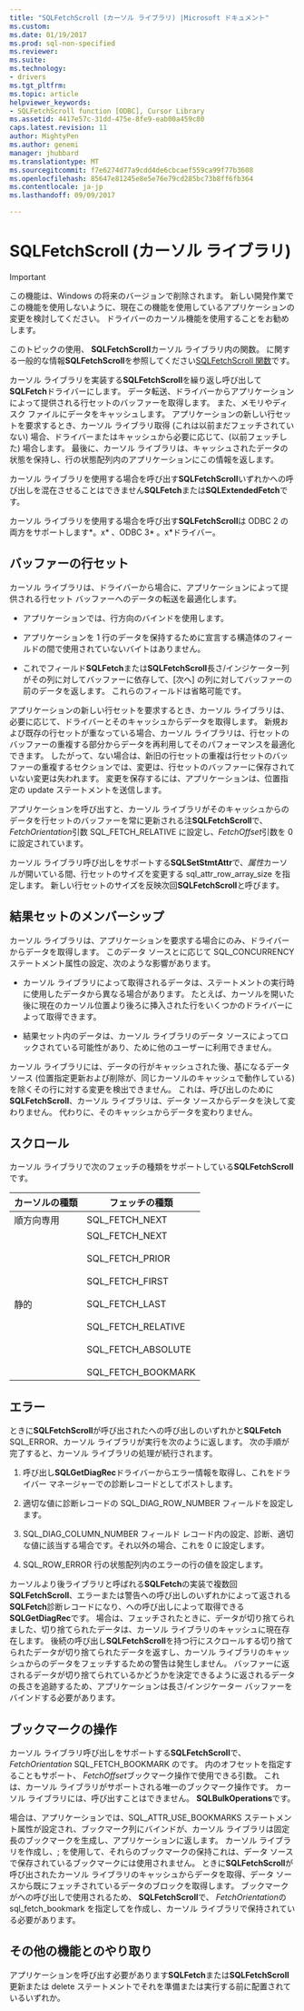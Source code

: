 ```yaml
---
title: "SQLFetchScroll (カーソル ライブラリ) |Microsoft ドキュメント"
ms.custom: 
ms.date: 01/19/2017
ms.prod: sql-non-specified
ms.reviewer: 
ms.suite: 
ms.technology:
- drivers
ms.tgt_pltfrm: 
ms.topic: article
helpviewer_keywords:
- SQLFetchScroll function [ODBC], Cursor Library
ms.assetid: 4417e57c-31dd-475e-8fe9-eab00a459c80
caps.latest.revision: 11
author: MightyPen
ms.author: genemi
manager: jhubbard
ms.translationtype: MT
ms.sourcegitcommit: f7e6274d77a9cdd4de6cbcaef559ca99f77b3608
ms.openlocfilehash: 85647e81245e8e5e76e79cd285bc73b8ff6fb364
ms.contentlocale: ja-jp
ms.lasthandoff: 09/09/2017

---
```

# <a name="sqlfetchscroll-cursor-library"></a>SQLFetchScroll (カーソル ライブラリ)
> [!IMPORTANT]  
>  この機能は、Windows の将来のバージョンで削除されます。 新しい開発作業でこの機能を使用しないように、現在この機能を使用しているアプリケーションの変更を検討してください。 ドライバーのカーソル機能を使用することをお勧めします。  
  
 このトピックの使用、 **SQLFetchScroll**カーソル ライブラリ内の関数。 に関する一般的な情報**SQLFetchScroll**を参照してください[SQLFetchScroll 関数](../../../odbc/reference/syntax/sqlfetchscroll-function.md)です。  
  
 カーソル ライブラリを実装する**SQLFetchScroll**を繰り返し呼び出して**SQLFetch**ドライバーにします。 データ転送、ドライバーからアプリケーションによって提供される行セットのバッファーを取得します。 また、メモリやディスク ファイルにデータをキャッシュします。 アプリケーションの新しい行セットを要求するとき、カーソル ライブラリ取得 (これは以前まだフェッチされていない) 場合、ドライバーまたはキャッシュから必要に応じて、(以前フェッチした) 場合します。 最後に、カーソル ライブラリは、キャッシュされたデータの状態を保持し、行の状態配列内のアプリケーションにこの情報を返します。  
  
 カーソル ライブラリを使用する場合を呼び出す**SQLFetchScroll**いずれかへの呼び出しを混在させることはできません**SQLFetch**または**SQLExtendedFetch**です。  
  
 カーソル ライブラリを使用する場合を呼び出す**SQLFetchScroll**は ODBC 2 の両方をサポートします*。x* 、ODBC 3* 。x*ドライバー。  
  
## <a name="rowset-buffers"></a>バッファーの行セット  
 カーソル ライブラリは、ドライバーから場合に、アプリケーションによって提供される行セット バッファーへのデータの転送を最適化します。  
  
-   アプリケーションでは、行方向のバインドを使用します。  
  
-   アプリケーションを 1 行のデータを保持するために宣言する構造体のフィールドの間で使用されていないバイトはありません。  
  
-   これでフィールド**SQLFetch**または**SQLFetchScroll**長さ/インジケーター列がその列に対してバッファーに依存して、[次へ] の列に対してバッファーの前のデータを返します。 これらのフィールドは省略可能です。  
  
 アプリケーションの新しい行セットを要求するとき、カーソル ライブラリは、必要に応じて、ドライバーとそのキャッシュからデータを取得します。 新規および既存の行セットが重なっている場合、カーソル ライブラリは、行セットのバッファーの重複する部分からデータを再利用してそのパフォーマンスを最適化できます。 したがって、ない場合は、新旧の行セットの重複は行セットのバッファーの重複するセクションでは、変更は、行セットのバッファーに保存されていない変更は失われます。 変更を保存するには、アプリケーションは、位置指定の update ステートメントを送信します。  
  
 アプリケーションを呼び出すと、カーソル ライブラリがそのキャッシュからのデータを行セットのバッファーを常に更新される注**SQLFetchScroll**で、 *FetchOrientation*引数 SQL_FETCH_RELATIVE に設定し、*FetchOffset*引数を 0 に設定されています。  
  
 カーソル ライブラリ呼び出しをサポートする**SQLSetStmtAttr**で、*属性*カーソルが開いている間、行セットのサイズを変更する sql_attr_row_array_size を指定します。 新しい行セットのサイズを反映次回**SQLFetchScroll**と呼びます。  
  
## <a name="result-set-membership"></a>結果セットのメンバーシップ  
 カーソル ライブラリは、アプリケーションを要求する場合にのみ、ドライバーからデータを取得します。 このデータ ソースとに応じて SQL_CONCURRENCY ステートメント属性の設定、次のような影響があります。  
  
-   カーソル ライブラリによって取得されるデータは、ステートメントの実行時に使用したデータから異なる場合があります。 たとえば、カーソルを開いた後に現在のカーソル位置より後ろに挿入された行をいくつかのドライバーによって取得できます。  
  
-   結果セット内のデータは、カーソル ライブラリのデータ ソースによってロックされている可能性があり、ために他のユーザーに利用できません。  
  
 カーソル ライブラリには、データの行がキャッシュされた後、基になるデータ ソース (位置指定更新および削除が、同じカーソルのキャッシュで動作している) を除くその行に対する変更を検出できません。 これは、呼び出しのために**SQLFetchScroll**、カーソル ライブラリは、データ ソースからデータを決して変わりません。 代わりに、そのキャッシュからデータを変わりません。  
  
## <a name="scrolling"></a>スクロール  
 カーソル ライブラリで次のフェッチの種類をサポートしている**SQLFetchScroll**です。  
  
|カーソルの種類|フェッチの種類|  
|-----------------|-----------------|  
|順方向専用|SQL_FETCH_NEXT|  
|静的|SQL_FETCH_NEXT<br /><br /> SQL_FETCH_PRIOR<br /><br /> SQL_FETCH_FIRST<br /><br /> SQL_FETCH_LAST<br /><br /> SQL_FETCH_RELATIVE<br /><br /> SQL_FETCH_ABSOLUTE<br /><br /> SQL_FETCH_BOOKMARK|  
  
## <a name="errors"></a>エラー  
 ときに**SQLFetchScroll**が呼び出されたへの呼び出しのいずれかと**SQLFetch** SQL_ERROR、カーソル ライブラリが実行を次のように返します。 次の手順が完了すると、カーソル ライブラリの処理が続行されます。  
  
1.  呼び出し**SQLGetDiagRec**ドライバーからエラー情報を取得し、これをドライバー マネージャーでの診断レコードとしてポストします。  
  
2.  適切な値に診断レコードの SQL_DIAG_ROW_NUMBER フィールドを設定します。  
  
3.  SQL_DIAG_COLUMN_NUMBER フィールド レコード内の設定、診断、適切な値に該当する場合です。それ以外の場合、これを 0 に設定します。  
  
4.  SQL_ROW_ERROR 行の状態配列内のエラーの行の値を設定します。  
  
 カーソルより後ライブラリと呼ばれる**SQLFetch**の実装で複数回**SQLFetchScroll**、エラーまたは警告への呼び出しのいずれかによって返される**SQLFetch**診断レコードになり、への呼び出しによって取得できる**SQLGetDiagRec**です。 場合は、フェッチされたときに、データが切り捨てられました、切り捨てられたデータは、カーソル ライブラリのキャッシュに現在存在します。 後続の呼び出し**SQLFetchScroll**を持つ行にスクロールする切り捨てられたデータが切り捨てられたデータを返すし、カーソル ライブラリのキャッシュからのデータをフェッチするための警告は発生しません。 バッファーに返されるデータが切り捨てられているかどうかを決定できるように返されるデータの長さを追跡するため、アプリケーションは長さ/インジケーター バッファーをバインドする必要があります。  
  
## <a name="bookmark-operations"></a>ブックマークの操作  
 カーソル ライブラリ呼び出しをサポートする**SQLFetchScroll**で、 *FetchOrientation* SQL_FETCH_BOOKMARK のです。 内のオフセットを指定することもサポート、 *FetchOffset*ブックマーク操作で使用できる引数。 これは、カーソル ライブラリがサポートされる唯一のブックマーク操作です。 カーソル ライブラリには、呼び出すことはできません。 **SQLBulkOperations**です。  
  
 場合は、アプリケーションでは、SQL_ATTR_USE_BOOKMARKS ステートメント属性が設定され、ブックマーク列にバインドが、カーソル ライブラリは固定長のブックマークを生成し、アプリケーションに返します。 カーソル ライブラリを作成し、; を使用して、それらのブックマークの保持これは、データ ソースで保存されているブックマークには使用されません。 ときに**SQLFetchScroll**が呼び出されたカーソル ライブラリのキャッシュからデータを取得、データ ソースから既にフェッチされているデータのブロックを取得します。 ブックマークがへの呼び出しで使用されるため、 **SQLFetchScroll**で、 *FetchOrientation*の sql_fetch_bookmark を指定してを作成し、カーソル ライブラリで保持されている必要があります。  
  
## <a name="interaction-with-other-functions"></a>その他の機能とのやり取り  
 アプリケーションを呼び出す必要があります**SQLFetch**または**SQLFetchScroll**更新または delete ステートメントでそれを準備または実行する前に配置されているいずれか。
